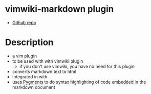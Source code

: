 # vimwiki-markdown plugin

* [Github repo](https://github.com/WnP/vimwiki_markdown)

# Description
* a vim plugin 
* to be used with with vimwiki plugin 
    * if you don't use vimwiki, you have no need for this plugin 
* converts markdown text to html
* integrated in with 
* uses [Pygments](Pygments) to do syntax highlighting of code embedded in the markdown document

# 
